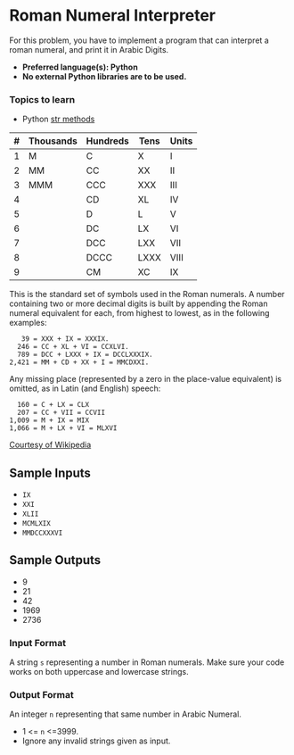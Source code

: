 # Roman Numeral Interpreter
For this problem, you have to implement a program that can interpret a roman numeral, and print it in Arabic Digits.
- **Preferred language(s): Python**
- **No external Python libraries are to be used.**

### Topics to learn
- Python [str methods](https://docs.python.org/3/library/stdtypes.html#string-methods "Python str methods")


| #  | Thousands  | Hundreds  | Tens  | Units  |
| ------------ | ------------ | ------------ | ------------ | ------------ |
|  1 | M  |  C | X  | I  |
|  2 |  MM |  CC |  XX |  II |
|  3 |  MMM | CCC  | XXX  | III  |
|  4 |   | CD  |  XL | IV  |
|  5 |   | D  | L  | V  |
|  6 |   |  DC | LX  | VI  |
|  7 |   | DCC  | LXX  | VII  |
|  8 |   |  DCCC | LXXX  | VIII  |
|  9 |   | CM  | XC  | IX  |

This is the standard set of symbols used in the Roman numerals. A number containing two or more decimal digits is built by appending the Roman numeral equivalent for each, from highest to lowest, as in the following examples:

       39 = XXX + IX = XXXIX.
      246 = CC + XL + VI = CCXLVI.
      789 = DCC + LXXX + IX = DCCLXXXIX.
    2,421 = MM + CD + XX + I = MMCDXXI.

Any missing place (represented by a zero in the place-value equivalent) is omitted, as in Latin (and English) speech:

      160 = C + LX = CLX
      207 = CC + VII = CCVII
    1,009 = M + IX = MIX
    1,066 = M + LX + VI = MLXVI

[Courtesy of Wikipedia](https://en.wikipedia.org/wiki/Roman_numerals#Standard_form "Roman Numerals")


## Sample Inputs
- `IX`
- `XXI`
- `XLII`
- `MCMLXIX`
- `MMDCCXXXVI`

## Sample Outputs
- 9
- 21
- 42
- 1969
- 2736

### Input Format
A string `s` representing a number in Roman numerals.
Make sure your code works on both uppercase and lowercase strings.

### Output Format
An integer `n` representing that same number in Arabic Numeral.
- 1 <= `n` <=3999.
- Ignore any invalid strings given as input.
